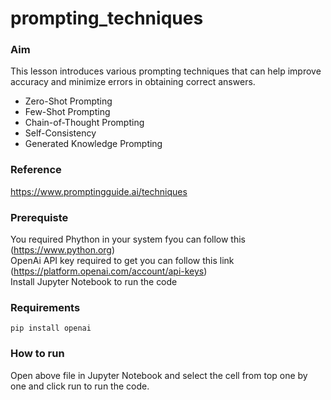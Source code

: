 # prompting_techniques

### Aim 
This lesson introduces various prompting techniques that can help improve accuracy and minimize errors in obtaining correct answers.<br/>
- Zero-Shot Prompting
- Few-Shot Prompting
- Chain-of-Thought Prompting
- Self-Consistency
- Generated Knowledge Prompting

### Reference
https://www.promptingguide.ai/techniques

### Prerequiste
You required Phython in your system fyou can follow this (https://www.python.org)<br/>
OpenAi API key required to get you can follow this link (https://platform.openai.com/account/api-keys)<br/>
Install Jupyter Notebook to run the code

### Requirements
`pip install openai`<br/>

### How to run
Open above file in Jupyter Notebook and select the cell from top one by one and click run to run the code.
